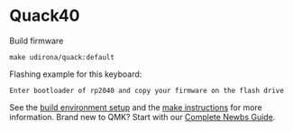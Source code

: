 # Quack40 

Build firmware

    make udirona/quack:default

Flashing example for this keyboard:

    Enter bootloader of rp2040 and copy your firmware on the flash drive

See the [build environment setup](https://docs.qmk.fm/#/getting_started_build_tools) and the [make
instructions](https://docs.qmk.fm/#/getting_started_make_guide) for more information. 
Brand new to QMK? Start with our [Complete Newbs Guide](https://docs.qmk.fm/#/newbs).

